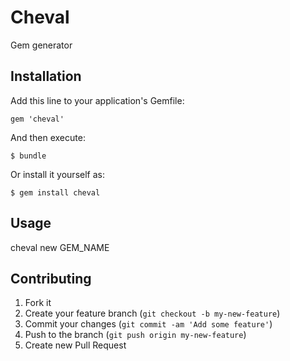 # Cheval

Gem generator

## Installation

Add this line to your application's Gemfile:

    gem 'cheval'

And then execute:

    $ bundle

Or install it yourself as:

    $ gem install cheval

## Usage

cheval new GEM_NAME

## Contributing

1. Fork it
2. Create your feature branch (`git checkout -b my-new-feature`)
3. Commit your changes (`git commit -am 'Add some feature'`)
4. Push to the branch (`git push origin my-new-feature`)
5. Create new Pull Request

